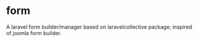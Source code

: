 # form
A laravel form builder/manager based on laravelcollective package; inspired of joomla form builder.
